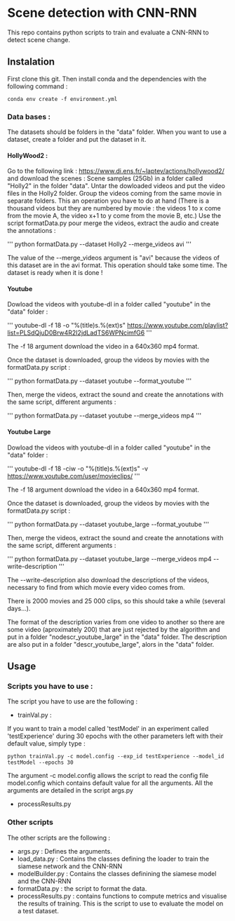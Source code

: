 # Scene detection with CNN-RNN

This repo contains python scripts to train and evaluate a CNN-RNN to detect scene change.

## Instalation

First clone this git. Then install conda and the dependencies with the following command :

```
conda env create -f environment.yml
```

### Data bases :

The datasets should be folders in the "data" folder. When you want to use a dataset, create a folder and put the dataset in it.

#### HollyWood2 :

Go to the following link : https://www.di.ens.fr/~laptev/actions/hollywood2/ and download the scenes : Scene samples (25Gb) in a folder called "Holly2" in the folder "data".
Untar the dowloaded videos and put the video files in the Holly2 folder.
Group the videos coming from the same movie in separate folders. This an operation you have to do at hand (There is a thousand videos but they are numbered by movie : the videos 1 to x come from the movie A, the video x+1 to y come from the movie B, etc.)
Use the script formatData.py pour merge the videos, extract the audio and create the annotations :

'''
python formatData.py --dataset Holly2 --merge_videos avi
'''

The value of the --merge_videos argument is "avi" because the videos of this dataset are in the avi format. This operation should take some time. The dataset is ready when it is done !


#### Youtube

Dowload the videos with youtube-dl in a folder called "youtube" in the "data" folder :

'''
youtube-dl -f 18 -o "%(title)s.%(ext)s" https://www.youtube.com/playlist?list=PLSdQjuD0Brw4R2I2jdLadTS6WPNcimfG6
'''

The -f 18 argument download the video in a 640x360 mp4 format.

Once the dataset is downloaded, group the videos by movies with the formatData.py script :

'''
python formatData.py --dataset youtube --format_youtube
'''

Then, merge the videos, extract the sound and create the annotations with the same script, different arguments :

'''
python formatData.py --dataset youtube --merge_videos mp4
'''

#### Youtube Large

Dowload the videos with youtube-dl in a folder called "youtube" in the "data" folder :

'''
youtube-dl -f 18 -ciw -o "%(title)s.%(ext)s" -v https://www.youtube.com/user/movieclips/
'''

The -f 18 argument download the video in a 640x360 mp4 format.

Once the dataset is downloaded, group the videos by movies with the formatData.py script :

'''
python formatData.py --dataset youtube_large --format_youtube
'''

Then, merge the videos, extract the sound and create the annotations with the same script, different arguments :

'''
python formatData.py --dataset youtube_large --merge_videos mp4 --write-description
'''

The --write-description also download the descriptions of the videos, necessary to find from which movie every video comes from.

There is 2000 movies and 25 000 clips, so this should take a while (several days...).

The format of the description varies from one video to another so there are some video (aproximately 200) that are just rejected by
the algorithm and put in a folder "nodescr_youtube_large" in the "data" folder. The description are also put in a folder "descr_youtube_large",
alors in the "data" folder.

## Usage

### Scripts you have to use :

The script you have to use are the following :

- trainVal.py :

If you want to train a model called 'testModel' in an experiment called 'testExperience' during 30 epochs with the other parameters left with their default value, simply type :

```
python trainVal.py -c model.config --exp_id testExperience --model_id testModel --epochs 30
```

The argument -c model.config allows the script to read the config file model.config which contains default value for all the arguments. All the arguments are detailed in the script args.py

- processResults.py

### Other scripts

The other scripts are the following :

- args.py : Defines the arguments.
- load_data.py : Contains the classes defining the loader to train the siamese network and the CNN-RNN
- modelBuilder.py : Contains the classes definining the siamese model and the CNN-RNN
- formatData.py : the script to format the data.
- processResults.py : contains functions to compute metrics and visualise the results of training. This is the script to use to evaluate the model on a test dataset.
